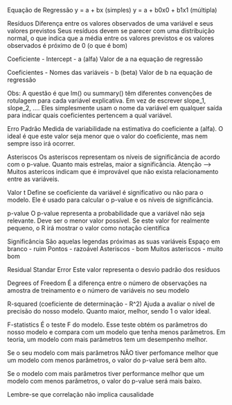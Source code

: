 

Equação de Regressão
y = a + bx (simples)
y = a + b0x0 + b1x1 (múltipla)

Resíduos
Diferença entre os valores observados de uma variável e seus valores previstos
Seus resíduos devem se parecer com uma distribuição normal, o que indica
que a média entre os valores previstos e os valores observados é próximo de 0 (o que é bom)

Coeficiente - Intercept - a (alfa)
Valor de a na equação de regressão

Coeficientes - Nomes das variáveis - b (beta)
Valor de b na equação de regressão

Obs: A questão é que lm() ou summary() têm diferentes convenções de 
rotulagem para cada variável explicativa. 
Em vez de escrever slope_1, slope_2, .... 
Eles simplesmente usam o nome da variável em qualquer saída para 
indicar quais coeficientes pertencem a qual variável.

Erro Padrão
Medida de variabilidade na estimativa do coeficiente a (alfa). O ideal é que este valor 
seja menor que o valor do coeficiente, mas nem sempre isso irá ocorrer.

Asteriscos 
Os asteriscos representam os níveis de significância de acordo com o p-value.
Quanto mais estrelas, maior a significância.
Atenção --> Muitos astericos indicam que é improvável que não exista 
relacionamento entre as variáveis.

Valor t
Define se coeficiente da variável é significativo ou não para o modelo. 
Ele é usado para calcular o p-value e os níveis de significância.

p-value
O p-value representa a probabilidade que a variável não seja relevante. 
Deve ser o menor valor possível. 
Se este valor for realmente pequeno, o R irá mostrar o valor 
como notação científica

Significância
São aquelas legendas próximas as suas variáveis
Espaço em branco - ruim
Pontos - razoável
Asteriscos - bom
Muitos asteriscos - muito bom

Residual Standar Error
Este valor representa o desvio padrão dos resíduos

Degrees of Freedom
É a diferença entre o número de observações na amostra de treinamento 
e o número de variáveis no seu modelo

R-squared (coeficiente de determinação - R^2)
Ajuda a avaliar o nível de precisão do nosso modelo. 
Quanto maior, melhor, sendo 1 o valor ideal.

F-statistics
É o teste F do modelo. Esse teste obtém os parâmetros do nosso modelo 
e compara com um modelo que tenha menos parâmetros.
Em teoria, um modelo com mais parâmetros tem um desempenho melhor. 

Se o seu modelo com mais parâmetros NÃO tiver perfomance
melhor que um modelo com menos parâmetros, o valor do p-value será bem alto. 

Se o modelo com mais parâmetros tiver performance
melhor que um modelo com menos parâmetros, o valor do p-value será mais baixo.

Lembre-se que correlação não implica causalidade

